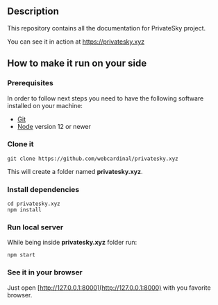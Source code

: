 ## Description 

This repository contains all the documentation for PrivateSky project. 

You can see it in action at https://privatesky.xyz

## How to make it run on your side

### Prerequisites

In order to follow next steps you need to have the following software installed on your machine:
- [Git](https://git-scm.com/)
- [Node](https://nodejs.org/) version 12 or newer

### Clone it

```
git clone https://github.com/webcardinal/privatesky.xyz
```

This will create a folder named **privatesky.xyz**.

### Install dependencies

```
cd privatesky.xyz
npm install
```
      
### Run local server

While being inside **privatesky.xyz** folder run:

```
npm start
```

### See it in your browser

Just open [http://127.0.0.1:8000](http://127.0.0.1:8000) with you favorite browser.